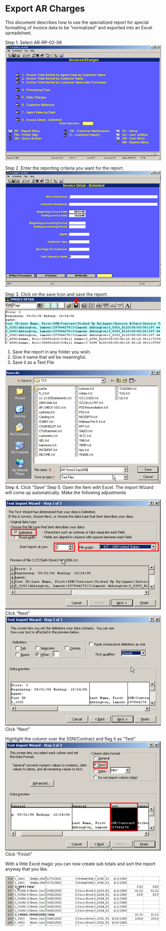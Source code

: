 # Export AR Charges

<PageHeader />

This document describes how to use the specialized report for special formatting of invoice data to be “normalized” and exported into an Excel spreadsheet.

Step 1. Select AR-RP-02-08![](./word-image-3.png)

Step 2. Enter the reporting criteria you want for the report.![](./word-image-318.png)

Step 3. Click on the save Icon and save the report.![](./word-image-319.png)

1. Save the report in any folder you wish.
2. Give it name that will be meaningful.
3. Save it as a Text File

![](./word-image-320.png) Step 4. Click “Save” Step 5. Open the item with Excel. The import Wizard will come up automatically. Make the following adjustments

![](./word-image-321.png) Click “Next” ![](./word-image-322.png) Click “Next”

Highlight the column over the SSN/Contract and flag it as “Text” ![](./word-image-323.png) Click “Finish”

With a little Excel magic you can now create sub totals and sort the report anyway that you like.

![](./word-image-324.png)

<PageFooter />
